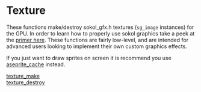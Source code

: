 # Texture

These functions make/destroy sokol_gfx.h textures (`sg_image` instances) for the GPU. In order to learn how to properly use sokol graphics take a peek at the [primer here](https://github.com/RandyGaul/cute_framework/blob/master/docs/graphics/sokol.md). These functions are fairly low-level, and are intended for advanced users looking to implement their own custom graphics effects.

If you just want to draw sprites on screen it is recommend you use [aseprite_cache](https://github.com/RandyGaul/cute_framework/blob/master/docs/graphics/aseprite_cache) instead.

[texture_make](https://github.com/RandyGaul/cute_framework/blob/master/docs/graphics/texture/texture_make.md)  
[texture_destroy](https://github.com/RandyGaul/cute_framework/blob/master/docs/graphics/texture/texture_destroy.md)  
